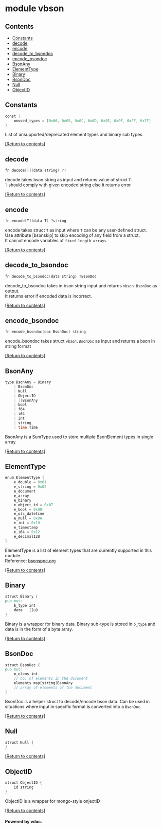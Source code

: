 # module vbson

## Contents
- [Constants](#Constants)
- [decode](#decode)
- [encode](#encode)
- [decode_to_bsondoc](#decode_to_bsondoc)
- [encode_bsondoc](#encode_bsondoc)
- [BsonAny](#BsonAny)
- [ElementType](#ElementType)
- [Binary](#Binary)
- [BsonDoc](#BsonDoc)
- [Null](#Null)
- [ObjectID](#ObjectID)

## Constants
```v
const (
	unused_types = [0x06, 0x0B, 0x0C, 0x0D, 0x0E, 0x0F, 0xFF, 0x7F]
)
```

List of unsupported/deprecated element types and binary sub types.  

[[Return to contents]](#Contents)

## decode
```v
fn decode[T](data string) ?T
```

decode takes bson string as input and returns value of struct `T`.  
`T` should comply with given encoded string else it returns error

[[Return to contents]](#Contents)

## encode
```v
fn encode[T](data T) ?string
```

encode takes struct `T` as input where `T` can be any user-defined struct.  
Use attribute [bsonskip] to skip encoding of any field from a struct.  
It cannot encode variables of `fixed length arrays`.  

[[Return to contents]](#Contents)

## decode_to_bsondoc
```v
fn decode_to_bsondoc(data string) ?BsonDoc
```

decode_to_bsondoc takes in bson string input and returns
`vbson.BsonDoc` as output.  
It returns error if encoded data is incorrect.  

[[Return to contents]](#Contents)

## encode_bsondoc
```v
fn encode_bsondoc(doc BsonDoc) string
```

encode_bsondoc takes struct `vbson.BsonDoc` as input and returns a bson in string format

[[Return to contents]](#Contents)

## BsonAny
```v
type BsonAny = Binary
	| BsonDoc
	| Null
	| ObjectID
	| []BsonAny
	| bool
	| f64
	| i64
	| int
	| string
	| time.Time
```

BsonAny is a SumType used to store multiple BsonElement types in single array.  

[[Return to contents]](#Contents)

## ElementType
```v
enum ElementType {
	e_double = 0x01
	e_string = 0x02
	e_document
	e_array
	e_binary
	e_object_id = 0x07
	e_bool = 0x08
	e_utc_datetime
	e_null = 0x0A
	e_int = 0x10
	e_timestamp
	e_i64 = 0x12
	e_decimal128
}
```

ElementType is a list of element types that are currently supported in this module.  
Reference: [bsonspec.org](https://bsonspec.org/spec.html)

[[Return to contents]](#Contents)

## Binary
```v
struct Binary {
pub mut:
	b_type int
	data   []u8
}
```

Binary is a wrapper for binary data. Binary sub-type is stored in `b_type` and data is in the form of a byte array.  

[[Return to contents]](#Contents)

## BsonDoc
```v
struct BsonDoc {
pub mut:
	n_elems int
	// no. of elements in the document
	elements map[string]BsonAny
	// array of elements of the document
}
```

BsonDoc is a helper struct to decode/encode bson data. Can be used in situations where input
in specific format is converted into a `BsonDoc`.  

[[Return to contents]](#Contents)

## Null
```v
struct Null {
}
```


[[Return to contents]](#Contents)

## ObjectID
```v
struct ObjectID {
	id string
}
```

ObjectID is a wrapper for mongo-style onjectID

[[Return to contents]](#Contents)

#### Powered by vdoc.
